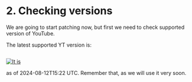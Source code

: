 # 2. Checking versions

We are going to start patching now, but first we need to check supported version of YouTube.

The latest supported YT version is:

```

```

[![It is ](https://img.shields.io/badge/Latest%20Supported%20Version--ff0000?style=for-the-badge&logo=youtube)](https://www.apkmirror.com/apk/google-inc/youtube/youtube--release/youtube--2-android-apk-download/)

as of 2024-08-12T15:22 UTC. Remember that, as we will use it very soon.

